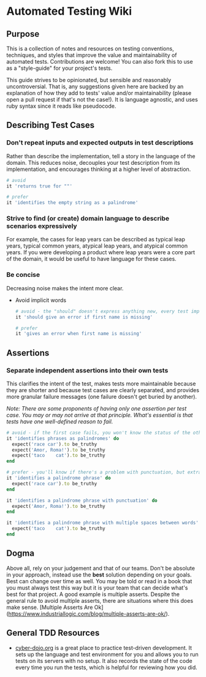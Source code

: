 # Automated Testing Wiki
## Purpose
This is a collection of notes and resources on testing conventions, techniques, and styles that improve the value and maintainability of automated tests. Contributions are welcome! You can also fork this to use as a "style-guide" for your project's tests.

This guide strives to be opinionated, but sensible and reasonably uncontroversial. That is, any suggestions given here are backed by an explanation of how they add to tests' value and/or maintainability (please open a pull request if that's not the case!). It is language agnostic, and uses ruby syntax since it reads like pseudocode.

## Describing Test Cases

### Don't repeat inputs and expected outputs in test descriptions
Rather than describe the implementation, tell a story in the language of the domain. This reduces noise, decouples your test description from its implementation, and encourages thinking at a higher level of abstraction.

```ruby
# avoid
it 'returns true for ""'

# prefer
it 'identifies the empty string as a palindrome'
```

### Strive to find (or create) domain language to describe scenarios expressively
For example, the cases for leap years can be described as typical leap years, typical common years, atypical leap years, and atypical common years. If you were developing a product where leap years were a core part of the domain, it would be useful to have language for these cases.

### Be concise
Decreasing noise makes the intent more clear.
* Avoid implicit words
  ```ruby
  # avoid - the "should" doesn't express anything new, every test implicitly describes what "should" happen
  it 'should give an error if first name is missing'
  
  # prefer
  it 'gives an error when first name is missing'
  ```

## Assertions

### Separate independent assertions into their own tests
This clarifies the intent of the test, makes tests more maintainable because they are shorter and because test cases are clearly separated, and provides more granular failure messages (one failure doesn't get buried by another).

*Note: There are some proponents of having only one assertion per test case. You may or may not arrive at that principle. What's essential is that tests have one well-defined reason to fail.*

```ruby
# avoid - if the first case fails, you won't know the status of the other cases
it 'identifies phrases as palindromes' do
  expect('race car').to be_truthy
  expect('Amor, Roma!').to be_truthy
  expect('taco    cat').to be_truthy
end

# prefer - you'll know if there's a problem with punctuation, but extra whitespace is working
it 'identifies a palindrome phrase' do
  expect('race car').to be_truthy
end

it 'identifies a palindrome phrase with punctuation' do
  expect('Amor, Roma!').to be_truthy
end

it 'identifies a palindrome phrase with multiple spaces between words' do
  expect('taco    cat').to be_truthy
end
```

## Dogma
Above all, rely on your judgement and that of our teams. Don't be absolute in your approach, instead use the **best** solution depending on your goals. Best can change over time as well. You may be told or read in a book that you must always test this way but it is your team that can decide what's best for that project. A good example is multiple asserts. Despite the general rule to avoid multiple asserts, there are situations where this does make sense. [Multiple Asserts Are Ok] (https://www.industriallogic.com/blog/multiple-asserts-are-ok/).


## General TDD Resources
* [cyber-dojo.org](http://cyber-dojo.org/) is a great place to practice test-driven development. It sets up the language and test environment for you and allows you to run tests on its servers with no setup. It also records the state of the code every time you run the tests, which is helpful for reviewing how you did.
